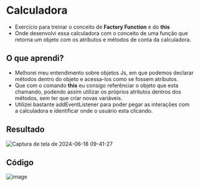 # Calculadora

- Exercício para treinar o conceito de **Factory Function** e do **this**
- Onde desenvolvi essa calculadora com o conceito de uma função que retorna um objeto com os atributos e métodos de conta da calculadora.

## O que aprendi?

- Melhorei meu entendimento sobre objetos Js, em que podemos declarar métodos dentro do objeto e acessa-los como se fossem atributos.
- Que com o comando **this** eu consigo referênciar o objeto que esta chamando, podendo assim utilizar os próprios atritutos dentros dos métodos, sem ter que criar novas variáveis.
- Utilizei bastante addEventListener para poder pegar as interações com a calculadora e identificar onde o usuário esta clicando.

## Resultado

![Captura de tela de 2024-06-18 09-41-27](https://github.com/Leonardo-Maciel-S/Curso-JS/assets/111988047/5ab1161c-9742-474d-b1c6-cbbf05b9af3c)

## Código

![image](https://github.com/Leonardo-Maciel-S/Curso-JS/assets/111988047/9209807b-0972-40d0-9569-6893ef123aa9)

